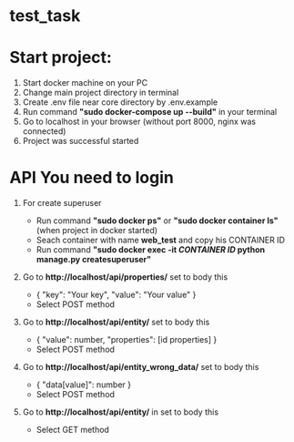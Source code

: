 # test_task

# Start project:
  1) Start docker machine on your PC
  2) Change main project directory in terminal
  3) Create .env file near core directory by .env.example 
  4) Run command **"sudo docker-compose up --build"** in your terminal
  5) Go to localhost in your browser (without port 8000, nginx was connected)
  6) Project was successful started

# API You need to login
  1) For create superuser 
     - Run command **"sudo docker ps"** or **"sudo docker container ls"**(when project in docker started)
     - Seach container with name **web_test** and copy his CONTAINER ID
     - Run command **"sudo docker exec -it *CONTAINER ID* python manage.py createsuperuser"**

  2) Go to **http://localhost/api/properties/** set to body this
     - {
        "key": "Your key",
        "value": "Your value"
      }
     - Select POST method
     
  3) Go to **http://localhost/api/entity/** set to body this
     - {
        "value": number,
        "properties": [id properties]
      }
     - Select POST method
     
  3) Go to **http://localhost/api/entity_wrong_data/** set to body this
     - {
        "data[value]": number
      }
     - Select POST method

  4) Go to **http://localhost/api/entity/** in set to body this
     - Select GET method

